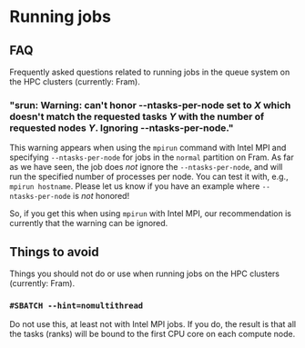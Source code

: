 # Running jobs

## FAQ

Frequently asked questions related to running jobs in the queue system on the
HPC clusters (currently: Fram).

### "srun: Warning: can't honor --ntasks-per-node set to _X_ which doesn't match the requested tasks _Y_ with the number of requested nodes _Y_. Ignoring --ntasks-per-node."
This warning appears when using the `mpirun` command with Intel MPI and
specifying `--ntasks-per-node` for jobs in the `normal` partition on Fram.  As
far as we have seen, the job does *not* ignore the `--ntasks-per-node`, and
will run the specified number of processes per node.  You can test it with,
e.g., `mpirun hostname`.  Please let us know if you have an example where
`--ntasks-per-node` is *not* honored!

So, if you get this when using `mpirun` with Intel MPI, our recommendation is
currently that the warning can be ignored.

## Things to avoid

Things you should not do or use when running jobs on the HPC clusters
(currently: Fram).

### `#SBATCH --hint=nomultithread`
Do not use this, at least not with Intel MPI jobs.  If you do, the result is
that all the tasks (ranks) will be bound to the first CPU core on each compute
node.
